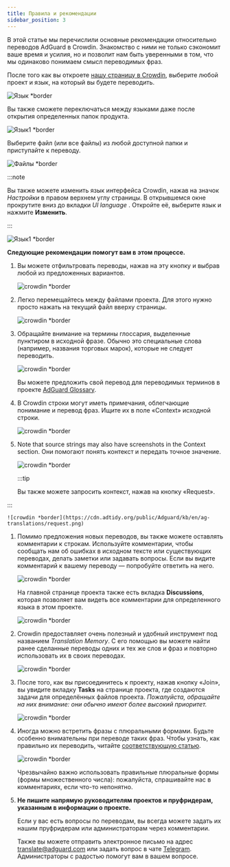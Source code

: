 ```yaml
---
title: Правила и рекомендации
sidebar_position: 3
---
```


В этой статье мы перечислили основные рекомендации относительно переводов AdGuard в Crowdin. Знакомство с ними не только сэкономит ваше время и усилия, но и позволит нам быть уверенными в том, что мы одинаково понимаем смысл переводимых фраз.

После того как вы откроете [нашу страницу в Crowdin](https://crowdin.com/profile/adguard/), выберите любой проект и язык, на который вы будете переводить.

![Язык *border](https://cdn.adtidy.org/content/Kb/ad_blocker/miscellaneous/adguard_translations/language.png)

Вы также сможете переключаться между языками даже после открытия определенных папок продукта.

![Язык1 *border](https://cdn.adtidy.org/content/Kb/ad_blocker/miscellaneous/adguard_translations/language1.png)

Выберите файл (или все файлы) из любой доступной папки и приступайте к переводу.

![Файлы *border](https://cdn.adtidy.org/content/Kb/ad_blocker/miscellaneous/adguard_translations/files.png)

:::note

Вы также можете изменить язык интерфейса Crowdin, нажав на значок *Настройки* в правом верхнем углу страницы. В открывшемся окне прокрутите вниз до вкладки *UI language* . Откройте её, выберите язык и нажмите **Изменить**.

:::

![Язык1 *border](https://cdn.adtidy.org/content/Kb/ad_blocker/miscellaneous/adguard_translations/settings_en.png)

**Следующие рекомендации помогут вам в этом процессе.**

1. Вы можете отфильтровать переводы, нажав на эту кнопку и выбрав любой из предложенных вариантов.

    ![crowdin *border](https://cdn.adtidy.org/public/Adguard/kb/en/ag-translations/filter.png)

1. Легко перемещайтесь между файлами проекта. Для этого нужно просто нажать на текущий файл вверху страницы.

    ![crowdin *border](https://cdn.adtidy.org/content/Kb/ad_blocker/miscellaneous/adguard_translations/filter_files.png)

1. Обращайте внимание на термины глоссария, выделенные пунктиром в исходной фразе. Обычно это специальные слова (например, названия торговых марок), которые не следует переводить.

    ![crowdin *border](https://cdn.adtidy.org/public/Adguard/kb/en/ag-translations/terms.png)

    Вы можете предложить свой перевод для переводимых терминов в проекте [AdGuard Glossary](https://crowdin.com/project/adguard-glossary).

1. В Crowdin строки могут иметь примечания, облегчающие понимание и перевод фраз. Ищите их в поле «Сontext» исходной строки.

    ![crowdin *border](https://cdn.adtidy.org/public/Adguard/kb/en/ag-translations/context-note.png)

1. Note that source strings may also have screenshots in the Context section. Они помогают понять контекст и передать точное значение.

    ![crowdin *border](https://cdn.adtidy.org/public/Adguard/kb/en/ag-translations/screenshot.png)

    :::tip

    Вы также можете запросить контекст, нажав на кнопку «Request».


:::

    ![crowdin *border](https://cdn.adtidy.org/public/Adguard/kb/en/ag-translations/request.png)

1. Помимо предложения новых переводов, вы также можете оставлять комментарии к строкам. Используйте комментарии, чтобы сообщать нам об ошибках в исходном тексте или существующих переводах, делать заметки или задавать вопросы. Если вы видите комментарий к вашему переводу — попробуйте ответить на него.

    ![crowdin *border](https://cdn.adtidy.org/public/Adguard/kb/en/ag-translations/comments.png)

    На главной странице проекта также есть вкладка **Discussions**, которая позволяет вам видеть все комментарии для определенного языка в этом проекте.

    ![crowdin *border](https://cdn.adtidy.org/public/Adguard/kb/en/ag-translations/discussions.png)

1. Crowdin предоставляет очень полезный и удобный инструмент под названием *Translation Memory*. С его помощью вы можете найти ранее сделанные переводы одних и тех же слов и фраз и повторно использовать их в своих переводах.

    ![crowdin *border](https://cdn.adtidy.org/public/Adguard/kb/en/ag-translations/tm.png)

1. После того, как вы присоединитесь к проекту, нажав кнопку «Join», вы увидите вкладку **Tasks** на странице проекта, где создаются задачи для определённых файлов проекта. *Пожалуйста, обращайте на них внимание: они обычно имеют более высокий приоритет.*

    ![crowdin *border](https://cdn.adtidy.org/public/Adguard/kb/en/ag-translations/tasks.png)

1. Иногда можно встретить фразы с плюральными формами. Будьте особенно внимательны при переводе таких фраз. Чтобы узнать, как правильно их переводить, читайте [соответствующую статью](../plural-forms).

    ![crowdin *border](https://cdn.adtidy.org/public/Adguard/kb/en/ag-translations/plurals.png)

    Чрезвычайно важно использовать правильные плюральные формы (формы множественного числа): пожалуйста, спрашивайте нас в комментариях, если что-то непонятно.

1. **Не пишите напрямую руководителям проектов и пруфридерам, указанным в информации о проекте.**

    Если у вас есть вопросы по переводам, вы всегда можете задать их нашим пруфридерам или администраторам через комментарии.

    Также вы можете отправить электронное письмо на адрес [translate@adguard.com](mailto:translate@adguard.com) или задать вопрос в чате [Telegram](https://t.me/joinchat/UVYTLcHbr8JmOGIy). Администраторы с радостью помогут вам в вашем вопросе.
